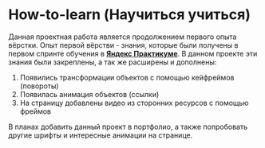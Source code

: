 # How-to-learn (Научиться учиться)

Данная проектная работа является продолжением первого опыта вёрстки.
Опыт первой вёрстви - знания, которые были получены в первом спринте обучения в [**Яндекс Практикуме**](https://practicum.yandex.ru/).
В данном проекте эти знания были закреплены, а так же расширены и дополнены:

1. Появились трансформации объектов с помощью кейфреймов (повороты)
2. Появилась анимация объектов (ссылки)
3. На страницу добавлены видео из сторонних ресурсов с помощью фреймов

В планах добавить данный проект в портфолио, а также попробовать другие шрифты и интересные анимации на странице.